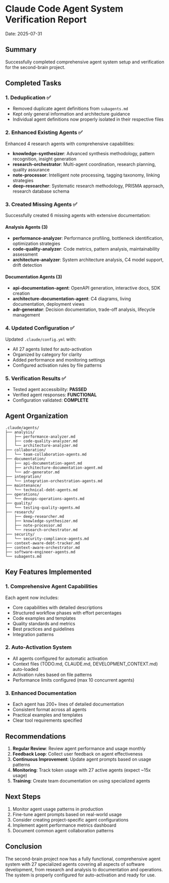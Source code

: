 # Claude Code Agent System Verification Report

Date: 2025-07-31

## Summary

Successfully completed comprehensive agent system setup and verification for the second-brain project.

## Completed Tasks

### 1. Deduplication ✅
- Removed duplicate agent definitions from `subagents.md`
- Kept only general information and architecture guidance
- Individual agent definitions now properly isolated in their respective files

### 2. Enhanced Existing Agents ✅
Enhanced 4 research agents with comprehensive capabilities:
- **knowledge-synthesizer**: Advanced synthesis methodology, pattern recognition, insight generation
- **research-orchestrator**: Multi-agent coordination, research planning, quality assurance
- **note-processor**: Intelligent note processing, tagging taxonomy, linking strategies
- **deep-researcher**: Systematic research methodology, PRISMA approach, research database schema

### 3. Created Missing Agents ✅
Successfully created 6 missing agents with extensive documentation:

#### Analysis Agents (3)
- **performance-analyzer**: Performance profiling, bottleneck identification, optimization strategies
- **code-quality-analyzer**: Code metrics, pattern analysis, maintainability assessment
- **architecture-analyzer**: System architecture analysis, C4 model support, drift detection

#### Documentation Agents (3)
- **api-documentation-agent**: OpenAPI generation, interactive docs, SDK creation
- **architecture-documentation-agent**: C4 diagrams, living documentation, deployment views
- **adr-generator**: Decision documentation, trade-off analysis, lifecycle management

### 4. Updated Configuration ✅
Updated `.claude/config.yml` with:
- All 27 agents listed for auto-activation
- Organized by category for clarity
- Added performance and monitoring settings
- Configured activation rules by file patterns

### 5. Verification Results ✅
- Tested agent accessibility: **PASSED**
- Verified agent responses: **FUNCTIONAL**
- Configuration validated: **COMPLETE**

## Agent Organization

```
.claude/agents/
├── analysis/
│   ├── performance-analyzer.md
│   ├── code-quality-analyzer.md
│   └── architecture-analyzer.md
├── collaboration/
│   └── team-collaboration-agents.md
├── documentation/
│   ├── api-documentation-agent.md
│   ├── architecture-documentation-agent.md
│   └── adr-generator.md
├── integration/
│   └── integration-orchestration-agents.md
├── maintenance/
│   └── technical-debt-agents.md
├── operations/
│   └── devops-operations-agents.md
├── quality/
│   └── testing-quality-agents.md
├── research/
│   ├── deep-researcher.md
│   ├── knowledge-synthesizer.md
│   ├── note-processor.md
│   └── research-orchestrator.md
├── security/
│   └── security-compliance-agents.md
├── context-aware-debt-tracker.md
├── context-aware-orchestrator.md
├── software-engineer-agents.md
└── subagents.md
```

## Key Features Implemented

### 1. Comprehensive Agent Capabilities
Each agent now includes:
- Core capabilities with detailed descriptions
- Structured workflow phases with effort percentages
- Code examples and templates
- Quality standards and metrics
- Best practices and guidelines
- Integration patterns

### 2. Auto-Activation System
- All agents configured for automatic activation
- Context files (TODO.md, CLAUDE.md, DEVELOPMENT_CONTEXT.md) auto-loaded
- Activation rules based on file patterns
- Performance limits configured (max 10 concurrent agents)

### 3. Enhanced Documentation
- Each agent has 200+ lines of detailed documentation
- Consistent format across all agents
- Practical examples and templates
- Clear tool requirements specified

## Recommendations

1. **Regular Review**: Review agent performance and usage monthly
2. **Feedback Loop**: Collect user feedback on agent effectiveness
3. **Continuous Improvement**: Update agent prompts based on usage patterns
4. **Monitoring**: Track token usage with 27 active agents (expect ~15x usage)
5. **Training**: Create team documentation on using specialized agents

## Next Steps

1. Monitor agent usage patterns in production
2. Fine-tune agent prompts based on real-world usage
3. Consider creating project-specific agent configurations
4. Implement agent performance metrics dashboard
5. Document common agent collaboration patterns

## Conclusion

The second-brain project now has a fully functional, comprehensive agent system with 27 specialized agents covering all aspects of software development, from research and analysis to documentation and operations. The system is properly configured for auto-activation and ready for use.